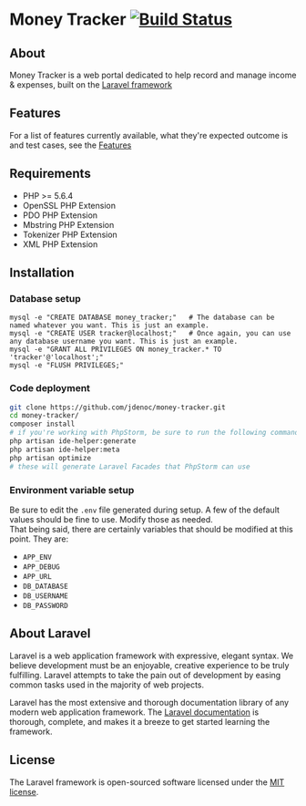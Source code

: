 # Money Tracker  [![Build Status](https://travis-ci.org/jdenoc/money-tracker.svg?branch=master)](https://travis-ci.org/jdenoc/money-tracker)

## About
Money Tracker is a web portal dedicated to help record and manage income & expenses, built on the [Laravel framework](https://laravel.com/)

## Features
For a list of features currently available, what they're expected outcome is and test cases, see the [Features](features/FEATURES.md)

## Requirements
- PHP >= 5.6.4
- OpenSSL PHP Extension
- PDO PHP Extension
- Mbstring PHP Extension
- Tokenizer PHP Extension
- XML PHP Extension

## Installation
### Database setup
```
mysql -e "CREATE DATABASE money_tracker;"   # The database can be named whatever you want. This is just an example.
mysql -e "CREATE USER tracker@localhost;"   # Once again, you can use any database username you want. This is just an example.
mysql -e "GRANT ALL PRIVILEGES ON money_tracker.* TO 'tracker'@'localhost';"
mysql -e "FLUSH PRIVILEGES;"
```

### Code deployment
```bash
git clone https://github.com/jdenoc/money-tracker.git
cd money-tracker/
composer install
# if you're working with PhpStorm, be sure to run the following commands:
php artisan ide-helper:generate
php artisan ide-helper:meta
php artisan optimize
# these will generate Laravel Facades that PhpStorm can use
```

### Environment variable setup
Be sure to edit the `.env` file generated during setup. A few of the default values should be fine to use. Modify those as needed.  
That being said, there are certainly variables that should be modified at this point. They are: 
- `APP_ENV`
- `APP_DEBUG`
- `APP_URL`
- `DB_DATABASE`
- `DB_USERNAME`
- `DB_PASSWORD`

## About Laravel
Laravel is a web application framework with expressive, elegant syntax. We believe development must be an enjoyable, creative experience to be truly fulfilling. Laravel attempts to take the pain out of development by easing common tasks used in the majority of web projects.  

Laravel has the most extensive and thorough documentation library of any modern web application framework. The [Laravel documentation](https://laravel.com/docs/5.4) is thorough, complete, and makes it a breeze to get started learning the framework.

## License
The Laravel framework is open-sourced software licensed under the [MIT license](http://opensource.org/licenses/MIT).